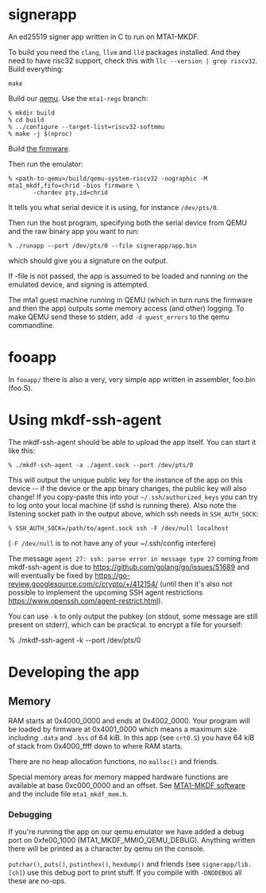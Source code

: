 
# signerapp

An ed25519 signer app written in C to run on MTA1-MKDF.

To build you need the `clang`, `llvm` and `lld` packages installed. And they
need to have risc32 support, check this with `llc --version | grep riscv32`.
Build everything:

```
make
```

Build our [qemu](https://github.com/mullvad/mta1-mkdf-qemu-priv). Use
the `mta1-regs` branch:

```
% mkdir build
% cd build
% ../configure --target-list=riscv32-softmmu
% make -j $(nproc)
```

Build [the firmware](https://github.com/mullvad/mta1-mkdf-firmware-priv).

Then run the emulator:

```
% <path-to-qemu>/build/qemu-system-riscv32 -nographic -M mta1_mkdf,fifo=chrid -bios firmware \
       -chardev pty,id=chrid
```

It tells you what serial device it is using, for instance `/dev/pts/0`.

Then run the host program, specifying both the serial device from QEMU and the
raw binary app you want to run:

```
% ./runapp --port /dev/pts/0 --file signerapp/app.bin
```

which should give you a signature on the output.

If -file is not passed, the app is assumed to be loaded and running on the
emulated device, and signing is attempted.

The mta1 guest machine running in QEMU (which in turn runs the firmware and
then the app) outputs some memory access (and other) logging. To make QEMU send
these to stderr, add `-d guest_errors` to the qemu commandline.

# fooapp

In `fooapp/` there is also a very, very simple app written in assembler,
foo.bin (foo.S).

# Using mkdf-ssh-agent

The mkdf-ssh-agent should be able to upload the app itself. You can start it
like this:

```
% ./mkdf-ssh-agent -a ./agent.sock --port /dev/pts/0
```

This will output the unique public key for the instance of the app on this
device -- if the device or the app binary changes, the public key will also
change! If you copy-paste this into your `~/.ssh/authorized_keys` you can try
to log onto your local machine (if sshd is running there). Also note the
listening socket path in the output above, which ssh needs in `SSH_AUTH_SOCK`:

```
% SSH_AUTH_SOCK=/path/to/agent.sock ssh -F /dev/null localhost
```

(`-F /dev/null` is to not have any of your ~/.ssh/config interfere)

The message `agent 27: ssh: parse error in message type 27` coming from
mkdf-ssh-agent is due to https://github.com/golang/go/issues/51689 and will
eventually be fixed by https://go-review.googlesource.com/c/crypto/+/412154/
(until then it's also not possible to implement the upcoming SSH agent
restrictions https://www.openssh.com/agent-restrict.html).

You can use `-k` to only output the pubkey (on stdout, some message are still
present on stderr), which can be practical.
to encrypt a file for yourself:

% ./mkdf-ssh-agent -k --port /dev/pts/0

# Developing the app

## Memory

RAM starts at 0x4000\_0000 and ends at 0x4002\_0000. Your program
will be loaded by firmware at 0x4001\_0000 which means a maximum size
including `.data` and `.bss` of 64 kiB. In this app (see `crt0.S`) you
have 64 kiB of stack from 0x4000\_ffff down to where RAM starts.

There are no heap allocation functions, no `malloc()` and friends.

Special memory areas for memory mapped hardware functions are
available at base 0xc000\_0000 and an offset. See [MTA1-MKDF
software](https://github.com/mullvad/mta1_mkdf/blob/main/doc/system_description/software.md)
and the include file `mta1_mkdf_mem.h`.

### Debugging

If you're running the app on our qemu emulator we have added a debug
port on 0xfe00\_1000 (MTA1_MKDF_MMIO_QEMU_DEBUG). Anything written
there will be printed as a character by qemu on the console.

`putchar()`, `puts()`, `putinthex()`, `hexdump()` and friends (see
`signerapp/lib.[ch]`) use this debug port to print stuff. If you compile
with `-DNODEBUG` all these are no-ops.

